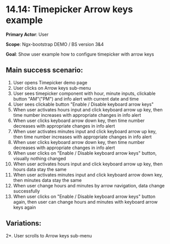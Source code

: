 14.14: Timepicker Arrow keys example
====================================
**Primary Actor**: User

**Scope**: Ngx-bootstrap DEMO / BS version 3&4

**Goal**: Show user example how to configure timepicker with arrow keys

Main success scenario:
----------------------
1. User opens Timepicker demo page
2. User clicks on Arrow keys sub-menu
3. User sees timepicker component with hour, minute inputs, clickable button "AM"("PM") and info alert with current date and time
4. User sees clickable button "Enable / Disable keyboard arrow keys"
5. When user activates hours input and click keyboard arrow up key, then time number increases with appropriate changes in info alert
6. When user clicks keyboard arrow down key, then time number decreases with appropriate changes in info alert
7. When user activates minutes input and click keyboard arrow up key, then time number increases with appropriate changes in info alert
8. When user clicks keyboard arrow down key, then time number decreases with appropriate changes in info alert
9. When user clicks on "Enable / Disable keyboard arrow keys" button, visually nothing changed
10. When user activates hours input and click keyboard arrow up key, then hours data stay the same
11. When user activates minutes input and click keyboard arrow down key, then minutes data stay the same
12. When user change hours and minutes by arrow navigation, data change successfully
13. When user clicks on "Enable / Disable keyboard arrow keys" button again, then user can change hours and minutes with keyboard arrow keys again

Variations:
-----------
2*. User scrolls to Arrow keys sub-menu
